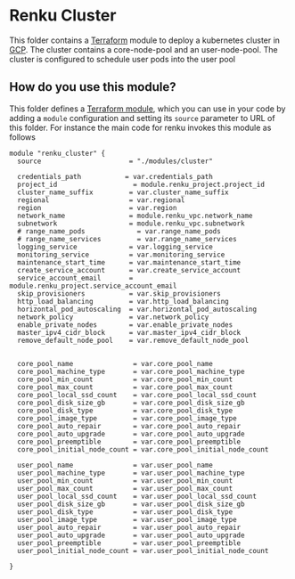 # Renku Cluster

This folder contains a [Terraform](https://www.terraform.io/) module to deploy a 
kubernetes cluster in [GCP](https://cloud.google.com/).
The cluster contains a core-node-pool and an user-node-pool. The cluster is configured to schedule user pods into the user pool



## How do you use this module?

This folder defines a [Terraform module](https://www.terraform.io/docs/modules/usage.html), which you can use in your
code by adding a `module` configuration and setting its `source` parameter to URL of this folder. For instance the main code for renku invokes this module as follows

```hcl
module "renku_cluster" {
  source                      = "./modules/cluster"

  credentials_path           = var.credentials_path
  project_id                   = module.renku_project.project_id
  cluster_name_suffix         = var.cluster_name_suffix
  regional                    = var.regional
  region                      = var.region
  network_name                = module.renku_vpc.network_name
  subnetwork                  = module.renku_vpc.subnetwork
  # range_name_pods             = var.range_name_pods
  # range_name_services         = var.range_name_services
  logging_service             = var.logging_service
  monitoring_service          = var.monitoring_service
  maintenance_start_time      = var.maintenance_start_time
  create_service_account      = var.create_service_account
  service_account_email       = module.renku_project.service_account_email
  skip_provisioners           = var.skip_provisioners
  http_load_balancing         = var.http_load_balancing
  horizontal_pod_autoscaling  = var.horizontal_pod_autoscaling
  network_policy              = var.network_policy
  enable_private_nodes        = var.enable_private_nodes
  master_ipv4_cidr_block      = var.master_ipv4_cidr_block
  remove_default_node_pool    = var.remove_default_node_pool


  core_pool_name               = var.core_pool_name
  core_pool_machine_type       = var.core_pool_machine_type
  core_pool_min_count          = var.core_pool_min_count
  core_pool_max_count          = var.core_pool_max_count
  core_pool_local_ssd_count    = var.core_pool_local_ssd_count
  core_pool_disk_size_gb       = var.core_pool_disk_size_gb
  core_pool_disk_type          = var.core_pool_disk_type
  core_pool_image_type         = var.core_pool_image_type
  core_pool_auto_repair        = var.core_pool_auto_repair
  core_pool_auto_upgrade       = var.core_pool_auto_upgrade
  core_pool_preemptible        = var.core_pool_preemptible
  core_pool_initial_node_count = var.core_pool_initial_node_count

  user_pool_name               = var.user_pool_name
  user_pool_machine_type       = var.user_pool_machine_type
  user_pool_min_count          = var.user_pool_min_count
  user_pool_max_count          = var.user_pool_max_count
  user_pool_local_ssd_count    = var.user_pool_local_ssd_count
  user_pool_disk_size_gb       = var.user_pool_disk_size_gb
  user_pool_disk_type          = var.user_pool_disk_type
  user_pool_image_type         = var.user_pool_image_type
  user_pool_auto_repair        = var.user_pool_auto_repair
  user_pool_auto_upgrade       = var.user_pool_auto_upgrade
  user_pool_preemptible        = var.user_pool_preemptible
  user_pool_initial_node_count = var.user_pool_initial_node_count
  
}
```
